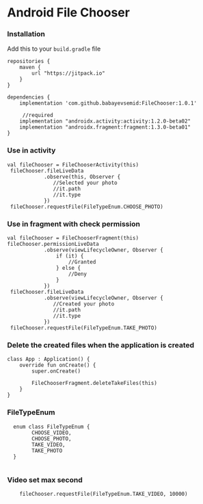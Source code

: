 # Android File Chooser 

### Installation

Add this to your ```build.gradle``` file

```
repositories {
    maven {
        url "https://jitpack.io"
    }
}

dependencies {
    implementation 'com.github.babayevsemid:FileChooser:1.0.1'
     
     //required
    implementation "androidx.activity:activity:1.2.0-beta02"
    implementation "androidx.fragment:fragment:1.3.0-beta01"
}
```
### Use in activity

```
val fileChooser = FileChooserActivity(this) 
 fileChooser.fileLiveData
            .observe(this, Observer {
               //Selected your photo
               //it.path
               //it.type
            })
 fileChooser.requestFile(FileTypeEnum.CHOOSE_PHOTO)

``` 

### Use in fragment with check permission

```
val fileChooser = FileChooserFragment(this)
fileChooser.permissionLiveData
            .observe(viewLifecycleOwner, Observer {
                if (it) {
                    //Granted
                } else {
                    //Deny
                }
            })
 fileChooser.fileLiveData
            .observe(viewLifecycleOwner, Observer {
               //Created your photo
               //it.path
               //it.type
            })
 fileChooser.requestFile(FileTypeEnum.TAKE_PHOTO)

``` 
 

### Delete the created files when the application is created
```
class App : Application() {
    override fun onCreate() {
        super.onCreate()

        FileChooserFragment.deleteTakeFiles(this)
    }
}
```

### FileTypeEnum

``` 
  enum class FileTypeEnum {
        CHOOSE_VIDEO,
        CHOOSE_PHOTO,
        TAKE_VIDEO,
        TAKE_PHOTO
  }
        
```

### Video set max second

``` 
    fileChooser.requestFile(FileTypeEnum.TAKE_VIDEO, 10000)
        
```
 
